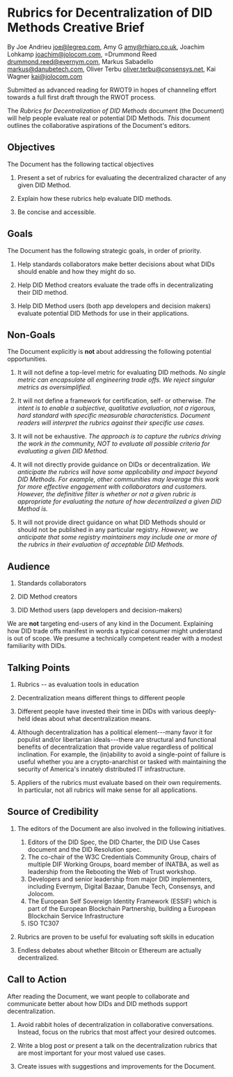 Rubrics for Decentralization of DID Methods Creative Brief
==========================================================
By Joe Andrieu <joe@legreq.com>, Amy G <amy@rhiaro.co.uk>, Joachim Lohkamp <joachim@jolocom.com>, 
=Drummond Reed <drummond.reed@evernym.com>, Markus Sabadello <markus@danubetech.com>, Oliver Terbu <oliver.terbu@consensys.net>, 
Kai Wagner <kai@jolocom.com>

Submitted as advanced reading for RWOT9 in hopes of channeling effort
towards a full first draft through the RWOT process.


The *Rubrics for Decentralization of DID Methods* document (the
Document) will help people evaluate real or potential DID Methods.
*This* document outlines the collaborative aspirations of the Document's
editors.

Objectives
----------

The Document has the following tactical objectives

1.  Present a set of rubrics for evaluating the decentralized character of any given DID Method.

2.  Explain how these rubrics help evaluate DID methods.

3.  Be concise and accessible.

Goals
-----

The Document has the following strategic goals, in order of priority.

1.  Help standards collaborators make better decisions about what DIDs should enable and how they might do so.

2.  Help DID Method creators evaluate the trade offs in decentralizating their DID method.

3.  Help DID Method users (both app developers and decision makers) evaluate potential DID Methods for use in their applications.

Non-Goals
---------

The Document explicitly is **not** about addressing the following
potential opportunities.

1.  It will not define a top-level metric for evaluating DID methods. *No single metric can encapsulate all engineering trade offs. We reject singular metrics as oversimplified.*

2.  It will not define a framework for certification, self- or otherwise. *The intent is to enable a subjective, qualitative evaluation, not a rigorous, hard standard with specific measurable characteristics. Document readers will interpret the rubrics against their specific use cases.*

3.  It will not be exhaustive. *The approach is to capture the rubrics driving the work in the community, NOT to evaluate all possible criteria for evaluating a given DID Method.*

4.  It will not directly provide guidance on DIDs or decentralization. *We anticipate the rubrics will have some applicability and impact beyond DID Methods. For example, other communities may leverage this work for more effective engagement with collaborators and customers. However, the definitive filter is whether or not a given rubric is appropriate for evaluating the nature of how decentralized a given DID Method is.*

5.  It will not provide direct guidance on what DID Methods should or should not be published in any particular registry. *However, we anticipate that some registry maintainers may include one or more of the rubrics in their evaluation of acceptable DID Methods.*

Audience
--------

1.  Standards collaborators

2.  DID Method creators

3.  DID Method users (app developers and decision-makers)

We are **not** targeting end-users of any kind in the Document.
Explaining how DID trade offs manifest in words a typical consumer might
understand is out of scope. We presume a technically competent reader
with a modest familiarity with DIDs.

Talking Points
--------------

1.  Rubrics -- as evaluation tools in education

2.  Decentralization means different things to different people

3.  Different people have invested their time in DIDs with various deeply-held ideas about what decentralization means.

4.  Although decentralization has a political element---many favor it for populist and/or libertarian ideals---there are structural and functional benefits of decentralization that provide value regardless of political inclination. For example, the (in)ability to avoid a single-point of failure is useful whether you are a crypto-anarchist or tasked with maintaining the security of America's innately distributed IT infrastructure.

5.  Appliers of the rubrics must evaluate based on their own requirements. In particular, not all rubrics will make sense for all applications.

Source of Credibility
---------------------

1.  The editors of the Document are also involved in the following initiatives.
    1.  Editors of the DID Spec, the DID Charter, the DID Use Cases document and the DID Resolution spec.
    2.  The co-chair of the W3C Credentials Community Group, chairs of multiple DIF Working Groups, board member of INATBA, as well as leadership from the Rebooting the Web of Trust workshop.
    3.  Developers and senior leadership from major DID implementers, including Evernym, Digital Bazaar, Danube Tech, Consensys, and
        Jolocom.
    4.  The European Self Sovereign Identity Framework (ESSIF) which is part of the European Blockchain Partnership, building a
        European Blockchain Service Infrastructure
    5.  ISO TC307

2.  Rubrics are proven to be useful for evaluating soft skills in education

3.  Endless debates about whether Bitcoin or Ethereum are actually decentralized.

Call to Action
--------------

After reading the Document, we want people to collaborate and
communicate better about how DIDs and DID methods support
decentralization.

1.  Avoid rabbit holes of decentralization in collaborative conversations. Instead, focus on the rubrics that most affect your desired outcomes.

2.  Write a blog post or present a talk on the decentralization rubrics that are most important for your most valued use cases.

3.  Create issues with suggestions and improvements for the Document.
